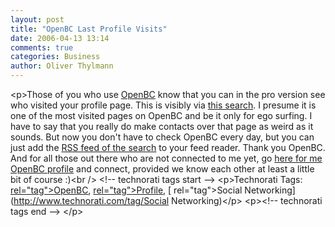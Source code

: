 ```yaml
---
layout: post
title: "OpenBC Last Profile Visits"
date: 2006-04-13 13:14
comments: true
categories: Business
author: Oliver Thylmann
---
```





&lt;p&gt;Those of you who use [OpenBC](http://www.openbc.com/) know that you can in the pro version see who visited your profile page. This is visibly via [this search](https://www.openbc.com/cgi-bin/search.fpl?op=list&amp;type=3). I presume it is one of the most visited pages on OpenBC and be it only for ego surfing. I have to say that you really do make contacts over that page as weird as it sounds. But now you don't have to check OpenBC every day, but you can just add the [RSS feed of the search](https://www.openbc.com/protect/cpvisits) to your feed reader. Thank you OpenBC. And for all those out there who are not connected to me yet, go [here for me OpenBC profile](https://www.openbc.com/hp/Oliver_Thylmann/) and connect, provided we know each other at least a little bit of course :)&lt;br /&gt;
&lt;!-- technorati tags start --&gt;
&lt;p&gt;Technorati Tags: [ rel=&quot;tag&quot;&gt;OpenBC](http://www.technorati.com/tag/OpenBC), [ rel=&quot;tag&quot;&gt;Profile](http://www.technorati.com/tag/Profile), [ rel=&quot;tag&quot;&gt;Social Networking](http://www.technorati.com/tag/Social Networking)&lt;/p&gt;
&lt;p&gt;&lt;!-- technorati tags end --&gt;
&lt;/p&gt;


